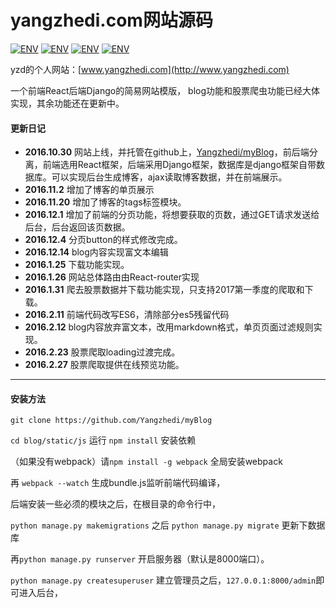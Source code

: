yangzhedi.com网站源码
=================

[![ENV](https://img.shields.io/badge/python-2.7-blue.svg)](https://github.com/Yangzhedi/myBlog)
[![ENV](https://img.shields.io/badge/django-1.10-blue.svg)](https://github.com/Yangzhedi/myBlog)
[![ENV](https://img.shields.io/badge/react-0.14-blue.svg)](https://github.com/Yangzhedi/myBlog)
[![ENV](https://img.shields.io/badge/bulid-passing-brightgreen.svg)](https://github.com/Yangzhedi/myBlog)

yzd的个人网站：[www.yangzhedi.com](http://www.yangzhedi.com)

一个前端React后端Django的简易网站模版，
blog功能和股票爬虫功能已经大体实现，其余功能还在更新中。

#### 更新日记

 - **2016.10.30**  网站上线，并托管在github上，[Yangzhedi/myBlog](https://github.com/Yangzhedi/myBlog)，前后端分离，前端选用React框架，后端采用Django框架，数据库是django框架自带数据库。可以实现后台生成博客，ajax读取博客数据，并在前端展示。
 - **2016.11.2**  增加了博客的单页展示
 - **2016.11.20**   增加了博客的tags标签模块。
 - **2016.12.1**   增加了前端的分页功能，将想要获取的页数，通过GET请求发送给后台，后台返回该页数据。
 - **2016.12.4**    分页button的样式修改完成。
 - **2016.12.14**  blog内容实现富文本编辑
 - **2016.1.25**   下载功能实现。
 - **2016.1.26**  网站总体路由由React-router实现
 - **2016.1.31**  爬去股票数据并下载功能实现，只支持2017第一季度的爬取和下载。
 - **2016.2.11**  前端代码改写ES6，清除部分es5残留代码
 - **2016.2.12**  blog内容放弃富文本，改用markdown格式，单页页面过滤规则实现。
 - **2016.2.23**  股票爬取loading过渡完成。
 - **2016.2.27**  股票爬取提供在线预览功能。
---
#### 安装方法

`git clone https://github.com/Yangzhedi/myBlog`

`cd blog/static/js` 运行 `npm install` 安装依赖

（如果没有webpack）请`npm install -g webpack` 全局安装webpack 

再 `webpack --watch` 生成bundle.js监听前端代码编译，

后端安装一些必须的模块之后，在根目录的命令行中，

`python manage.py makemigrations` 之后 `python manage.py migrate` 更新下数据库

再`python manage.py runserver` 开启服务器（默认是8000端口）。

`python manage.py createsuperuser` 建立管理员之后，`127.0.0.1:8000/admin`即可进入后台，
